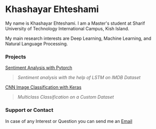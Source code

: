 # Khashayar Ehteshami

My name is Khashayar Ehteshami. I am a Master's student at Sharif University of Technology International Campus, Kish Island.

My main research interests are Deep Learning, Machine Learning, and Natural Language Processing.

### Projects

[Sentiment Analysis with Pytorch](https://github.com/KhashayarEhteshami/Sentimentanalysis)
>*Sentiment analysis with the help of LSTM on IMDB Dataset*

[CNN Image Classification with Keras](https://github.com/KhashayarEhteshami/CNN-for-image-classification)
>*Multiclass Classification on a Custom Dataset* 

### Support or Contact

In case of any Interest or Question you can send me an [Email](Khashayarehteshamy@gmail.com) 
